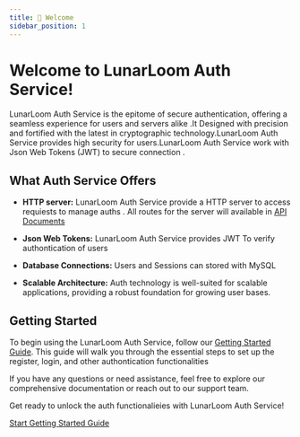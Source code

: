 ```yaml
---
title: 👋 Welcome
sidebar_position: 1
---
```


# Welcome to LunarLoom Auth Service!

LunarLoom Auth Service is the epitome of secure authentication, offering a seamless experience for users and servers alike .It Designed with precision and fortified with the latest in cryptographic technology.LunarLoom Auth Service provides high security for users.LunarLoom Auth Service work with Json Web Tokens (JWT) to secure connection .

## What Auth Service Offers

- **HTTP server:** LunarLoom Auth Service provide a HTTP server to access requiests to manage auths . All routes for the server will available in [API Documents](/auth/api-docs)

- **Json Web Tokens:** LunarLoom Auth Service provides JWT To verify authontication of users

- **Database Connections:** Users and Sessions can stored with MySQL

- **Scalable Architecture:** Auth technology is well-suited for scalable applications, providing a robust foundation for growing user bases.

## Getting Started

To begin using the LunarLoom Auth Service, follow our [Getting Started Guide](/auth/getting-started). This guide will walk you through the essential steps to set up the register, login, and other authontication functionalities

If you have any questions or need assistance, feel free to explore our comprehensive documentation or reach out to our support team.

Get ready to unlock the auth functionalieies with LunarLoom Auth Service!

[Start Getting Started Guide](/auth/getting-started)
